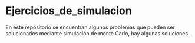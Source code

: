 # Ejercicios_de_simulacion
En este repositorio se encuentran algunos problemas que pueden ser solucionados mediante simulación de monte Carlo,  hay algunas soluciones.
